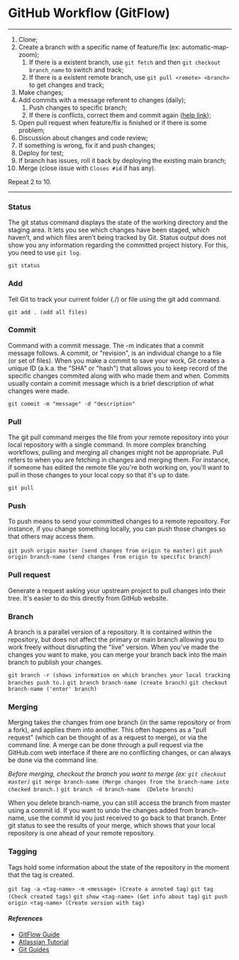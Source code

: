 # GitHub Workflow (GitFlow)

---

1. Clone;
1. Create a branch with a specific name of feature/fix (ex: automatic-map-zoom);
   1. If there is a existent branch, use `git fetch` and then `git checkout branch_name` to switch and track;
   1. If there is a existent remote branch, use `git pull <remote> <branch>` to get changes and track;
1. Make changes;
1. Add commits with a message referent to changes (daily);
   1. Push changes to specific branch;
   1. If there is conflicts, correct them and commit again ([help link](https://docs.github.com/pt/free-pro-team@latest/github/collaborating-with-issues-and-pull-requests/resolving-a-merge-conflict-using-the-command-line));
1. Open pull request when feature/fix is finished or if there is some problem;
1. Discussion about changes and code review;
1. If something is wrong, fix it and push changes;
1. Deploy for test;
1. If branch has issues, roll it back by deploying the existing main branch;
1. Merge (close issue with `Closes #id` if has any).

Repeat 2 to 10.

---

### Status
The git status command displays the state of the working directory and the staging area. It lets you see which changes have been staged, which haven’t, and which files aren’t being tracked by Git. Status output does not show you any information regarding the committed project history. For this, you need to use `git log`.

`git status`

### Add
Tell Git to track your current folder (./) or file using the git add command.

`git add . (add all files)`

### Commit
Command with a commit message. The -m indicates that a commit message follows. A commit, or "revision", is an individual change to a file (or set of files). When you make a commit to save your work, Git creates a unique ID (a.k.a. the "SHA" or "hash") that allows you to keep record of the specific changes commited along with who made them and when. Commits usually contain a commit message which is a brief description of what changes were made.

`git commit -m "message" -d "description"`

### Pull
The git pull command merges the file from your remote repository into your local repository with a single command. In more complex branching workflows, pulling and merging all changes might not be appropriate. Pull refers to when you are fetching in changes and merging them. For instance, if someone has edited the remote file you're both working on, you'll want to pull in those changes to your local copy so that it's up to date.

`git pull`

### Push
To push means to send your committed changes to a remote repository. For instance, if you change something locally, you can push those changes so that others may access them.

`git push origin master (send changes from origin to master)`
`git push origin branch-name (send changes from origin to specific branch)`

### Pull request
Generate a request asking your upstream project to pull changes into their tree. It's easier to do this directly from GitHub website.

### Branch
A branch is a parallel version of a repository. It is contained within the repository, but does not affect the primary or main branch allowing you to work freely without disrupting the "live" version. When you've made the changes you want to make, you can merge your branch back into the main branch to publish your changes.

`git branch -r (shows information on which branches your local tracking branches push to.)`
`git branch branch-name (create branch)`
`git checkout branch-name ('enter' branch)`

### Merging
Merging takes the changes from one branch (in the same repository or from a fork), and applies them into another. This often happens as a "pull request" (which can be thought of as a request to merge), or via the command line. A merge can be done through a pull request via the GitHub.com web interface if there are no conflicting changes, or can always be done via the command line.

*Before merging, checkout the branch you want to merge (ex: `git checkout master)`*
`git merge branch-name (Merge changes from the branch-name into checked branch.)`
`git branch -d branch-name  (Delete branch)`

When you delete branch-name, you can still access the branch from master using a commit id. If you want to undo the changes added from branch-name, use the commit id you just received to go back to that branch. Enter git status to see the results of your merge, which shows that your local repository is one ahead of your remote repository.

### Tagging
Tags hold some information about the state of the repository in the moment that the tag is created.

`git tag -a <tag-name> -m <message> (Create a annoted tag)`
`git tag (Check created tags)`
`git show <tag-name> (Get info about tag)`
`git push origin <tag-name> (Create version with tag)`

#### *References*
- [GitFlow Guide](https://guides.github.com/introduction/flow/)
- [Atlassian Tutorial](https://www.atlassian.com/git/tutorials)
- [Git Guides](https://github.com/git-guides/)
